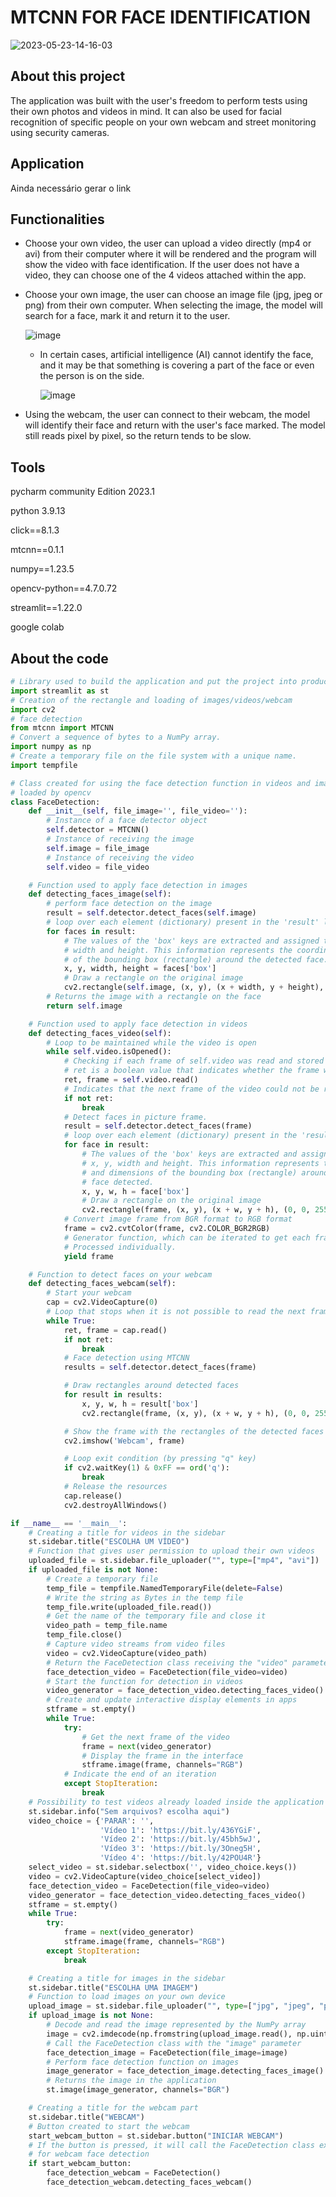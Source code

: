 # MTCNN FOR FACE IDENTIFICATION 
![2023-05-23-14-16-03](https://github.com/HedvaldoCosta/FaceDetection/assets/67663958/1b4bef45-bf42-498d-8c77-b39d6fab34bc)

## About this project
The application was built with the user's freedom to perform tests using their own photos and videos in mind. It can also be used for facial recognition of specific people on your own webcam and street monitoring using security cameras.

## Application
Ainda necessário gerar o link

## Functionalities
* Choose your own video, the user can upload a video directly (mp4 or avi) from their computer where it will be rendered and the program will show the video with face identification. If the user does not have a video, they can choose one of the 4 videos attached within the app.
* Choose your own image, the user can choose an image file (jpg, jpeg or png) from their own computer. When selecting the image, the model will search for a face, mark it and return it to the user.

  ![image](https://github.com/HedvaldoCosta/FaceDetection/assets/67663958/f10f1bda-93ee-431c-9700-d09d701bdca9)
  
    * In certain cases, artificial intelligence (AI) cannot identify the face, and it may be that something is covering a part of the face or even the person is on the side.

      ![image](https://github.com/HedvaldoCosta/FaceDetection/assets/67663958/ed7ca574-afb2-4701-9d0a-bde9010bfb8a)

* Using the webcam, the user can connect to their webcam, the model will identify their face and return with the user's face marked. The model still reads pixel by pixel, so the return tends to be slow.

## Tools
pycharm community Edition 2023.1

python 3.9.13

click==8.1.3

mtcnn==0.1.1

numpy==1.23.5

opencv-python==4.7.0.72

streamlit==1.22.0

google colab

## About the code
````python
# Library used to build the application and put the project into production
import streamlit as st
# Creation of the rectangle and loading of images/videos/webcam
import cv2
# face detection
from mtcnn import MTCNN
# Convert a sequence of bytes to a NumPy array.
import numpy as np
# Create a temporary file on the file system with a unique name.
import tempfile
````

````python
# Class created for using the face detection function in videos and images
# loaded by opencv
class FaceDetection:
    def __init__(self, file_image='', file_video=''):
        # Instance of a face detector object 
        self.detector = MTCNN()
        # Instance of receiving the image
        self.image = file_image
        # Instance of receiving the video
        self.video = file_video
````

````python
    # Function used to apply face detection in images
    def detecting_faces_image(self):
        # perform face detection on the image
        result = self.detector.detect_faces(self.image)
        # loop over each element (dictionary) present in the 'result' list
        for faces in result:
            # The values of the 'box' keys are extracted and assigned to the variables x, y,
            # width and height. This information represents the coordinates and dimensions 
            # of the bounding box (rectangle) around the detected face.
            x, y, width, height = faces['box']
            # Draw a rectangle on the original image
            cv2.rectangle(self.image, (x, y), (x + width, y + height), (0, 0, 255), 2)
        # Returns the image with a rectangle on the face
        return self.image
````

````python
    # Function used to apply face detection in videos
    def detecting_faces_video(self):
        # Loop to be maintained while the video is open
        while self.video.isOpened():
            # Checking if each frame of self.video was read and stored
            # ret is a boolean value that indicates whether the frame was read
            ret, frame = self.video.read()
            # Indicates that the next frame of the video could not be read.
            if not ret:
                break
            # Detect faces in picture frame.
            result = self.detector.detect_faces(frame)
            # loop over each element (dictionary) present in the 'result' list
            for face in result:
                # The values of the 'box' keys are extracted and assigned to the variables
                # x, y, width and height. This information represents the coordinates
                # and dimensions of the bounding box (rectangle) around the
                # face detected.
                x, y, w, h = face['box']
                # Draw a rectangle on the original image
                cv2.rectangle(frame, (x, y), (x + w, y + h), (0, 0, 255), 2)
            # Convert image frame from BGR format to RGB format
            frame = cv2.cvtColor(frame, cv2.COLOR_BGR2RGB)
            # Generator function, which can be iterated to get each frame
            # Processed individually.
            yield frame
````

````python
    # Function to detect faces on your webcam
    def detecting_faces_webcam(self):
        # Start your webcam
        cap = cv2.VideoCapture(0)
        # Loop that stops when it is not possible to read the next frame
        while True:
            ret, frame = cap.read()
            if not ret:
                break
            # Face detection using MTCNN
            results = self.detector.detect_faces(frame)

            # Draw rectangles around detected faces
            for result in results:
                x, y, w, h = result['box']
                cv2.rectangle(frame, (x, y), (x + w, y + h), (0, 0, 255), 2)

            # Show the frame with the rectangles of the detected faces
            cv2.imshow('Webcam', frame)

            # Loop exit condition (by pressing "q" key)
            if cv2.waitKey(1) & 0xFF == ord('q'):
                break
            # Release the resources
            cap.release()
            cv2.destroyAllWindows()
````

````python
if __name__ == '__main__':
    # Creating a title for videos in the sidebar
    st.sidebar.title("ESCOLHA UM VÍDEO")
    # Function that gives user permission to upload their own videos
    uploaded_file = st.sidebar.file_uploader("", type=["mp4", "avi"])
    if uploaded_file is not None:
        # Create a temporary file
        temp_file = tempfile.NamedTemporaryFile(delete=False)
        # Write the string as Bytes in the temp file
        temp_file.write(uploaded_file.read())
        # Get the name of the temporary file and close it
        video_path = temp_file.name
        temp_file.close()
        # Capture video streams from video files
        video = cv2.VideoCapture(video_path)
        # Return the FaceDetection class receiving the "video" parameter
        face_detection_video = FaceDetection(file_video=video)
        # Start the function for detection in videos
        video_generator = face_detection_video.detecting_faces_video()
        # Create and update interactive display elements in apps
        stframe = st.empty()
        while True:
            try:
                # Get the next frame of the video
                frame = next(video_generator)
                # Display the frame in the interface
                stframe.image(frame, channels="RGB")
            # Indicate the end of an iteration
            except StopIteration:
                break
    # Possibility to test videos already loaded inside the application
    st.sidebar.info("Sem arquivos? escolha aqui")
    video_choice = {'PARAR': '',
                    'Vídeo 1': 'https://bit.ly/436YGiF',
                    'Vídeo 2': 'https://bit.ly/45bh5wJ',
                    'Vídeo 3': 'https://bit.ly/3Oneg5H',
                    'Vídeo 4': 'https://bit.ly/42POU4R'}
    select_video = st.sidebar.selectbox('', video_choice.keys())
    video = cv2.VideoCapture(video_choice[select_video])
    face_detection_video = FaceDetection(file_video=video)
    video_generator = face_detection_video.detecting_faces_video()
    stframe = st.empty()
    while True:
        try:
            frame = next(video_generator)
            stframe.image(frame, channels="RGB")
        except StopIteration:
            break
````

````python
    # Creating a title for images in the sidebar
    st.sidebar.title("ESCOLHA UMA IMAGEM")
    # Function to load images on your own device
    upload_image = st.sidebar.file_uploader("", type=["jpg", "jpeg", "png"])
    if upload_image is not None:
        # Decode and read the image represented by the NumPy array
        image = cv2.imdecode(np.fromstring(upload_image.read(), np.uint8), 1)
        # Call the FaceDetection class with the "image" parameter
        face_detection_image = FaceDetection(file_image=image)
        # Perform face detection function on images
        image_generator = face_detection_image.detecting_faces_image()
        # Returns the image in the application
        st.image(image_generator, channels="BGR")
````

````python
    # Creating a title for the webcam part
    st.sidebar.title("WEBCAM")
    # Button created to start the webcam
    start_webcam_button = st.sidebar.button("INICIAR WEBCAM")
    # If the button is pressed, it will call the FaceDetection class executing the function
    # for webcam face detection
    if start_webcam_button:
        face_detection_webcam = FaceDetection()
        face_detection_webcam.detecting_faces_webcam()
````
